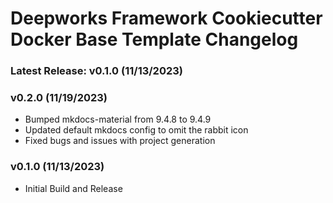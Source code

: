 # Deepworks Framework Cookiecutter Docker Base Template Changelog
### Latest Release: v0.1.0 (11/13/2023)

### v0.2.0 (11/19/2023)
- Bumped mkdocs-material from 9.4.8 to 9.4.9
- Updated default mkdocs config to omit the rabbit icon
- Fixed bugs and issues with project generation

### v0.1.0 (11/13/2023)
- Initial Build and Release
